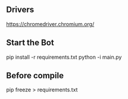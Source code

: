 ## Drivers

https://chromedriver.chromium.org/

## Start the Bot

pip install -r requirements.txt
python -i main.py

## Before compile

pip freeze > requirements.txt
